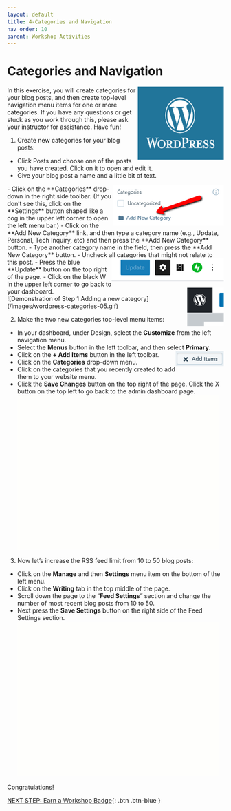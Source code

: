 ```yaml
---
layout: default
title: 4-Categories and Navigation
nav_order: 10
parent: Workshop Activities
---
```

# Categories and Navigation
<img src="images//wordpress-categories-01.png" style="float:right;width:200px;height:170px" alt="wordpress logo."> 

In this exercise, you will create categories for your blog posts, and then create top-level navigation menu items for one or more categories. If you have any questions or get stuck as you work through this, please ask your instructor for assistance. Have fun!

1. Create new categories for your blog posts:
  - Click Posts and choose one of the posts you have created. Click on it to open and edit it. 
  - Give your blog post a name and a little bit of text.
  <img src="images//wordpress-categories-03.png" style="float:right" alt="Add new category."> 
  - Click on the **Categories** drop-down in the right side toolbar. (If you don’t see this, click on the **Settings** button shaped like a cog in the upper left corner to open the left menu bar.)
  - Click on the **Add New Category** link, and then type a category name (e.g., Update, Personal, Tech Inquiry, etc) and then press the **Add New Category** button.
  - Type another category name in the field, then press the **Add New Category** button. 
  - Uncheck all categories that might not relate to this post.
    <img src="images//wordpress-categories-02.png" style="float:right" alt="update button.">  
  - Press the blue **Update** button on the top right of the page.
  - Click on the black W in the upper left corner to go back to your dashboard.
  <img src="images//wordpress-categories-04.png" style="float:right" alt="black W button."><br>
  ![Demonstration of Step 1 Adding a new category](/images/wordpress-categories-05.gif)
  
2. Make the two new categories top-level menu items:
  - In your dashboard, under Design, select the **Customize** from the left navigation menu.
  - Select the **Menus** button in the left toolbar, and then select **Primary**.
  - Click on the **+ Add Items** button in the left toolbar. <img src="images//wordpress-categories-06.png" style="float:right" alt="Add Items button."> 
  - Click on the **Categories** drop-down menu.
  - Click on the categories that you recently created to add them to your website menu.
  - Click the **Save Changes** button on the top right of the page. Click the X button on the top left to go back to the admin dashboard page.<br>
  ![Demonstration of Step 2 Customization](/images/wordpress-categories-07.gif)
  
3. Now let’s increase the RSS feed limit from 10 to 50 blog posts:
  - Click on the **Manage** and then **Settings** menu item on the bottom of the left menu.
  - Click on the **Writing** tab in the top middle of the page.
  - Scroll down the page to the “**Feed Settings**” section and change the number of most recent blog posts from 10 to 50. 
  - Next press the **Save Settings** button on the right side of the Feed Settings section.<br>
  ![Demonstration of Step 3](/images/wordpress-categories-08.gif)<br>

Congratulations!

[NEXT STEP: Earn a Workshop Badge](informal-credentials.html){: .btn .btn-blue }
